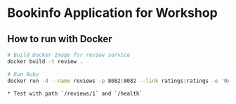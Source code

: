 # Bookinfo Application for Workshop

## How to run with Docker

```bash
# Build Docker Image for review service
docker build -t review .

# Run Ruby
docker run -d --name reviews -p 8082:8082 --link ratings:ratings -e 'RATINGS_SERVICE=http://ratings:8080' -e 'ENABLE_RATINGS=true' reviews

* Test with path `/reviews/1` and `/health`